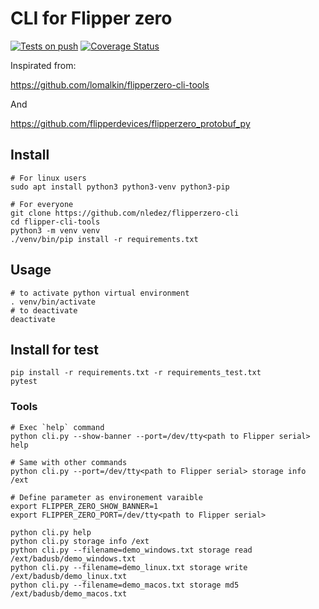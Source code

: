 # CLI for Flipper zero

[![Tests on push](https://github.com/nledez/flipperzero-cli/actions/workflows/tests.yml/badge.svg)](https://github.com/nledez/flipperzero-cli/actions/workflows/tests.yml) [![Coverage Status](https://coveralls.io/repos/github/nledez/flipperzero-cli/badge.svg)](https://coveralls.io/github/nledez/flipperzero-cli)

Inspirated from:

https://github.com/lomalkin/flipperzero-cli-tools

And

https://github.com/flipperdevices/flipperzero_protobuf_py


## Install

```
# For linux users
sudo apt install python3 python3-venv python3-pip

# For everyone
git clone https://github.com/nledez/flipperzero-cli
cd flipper-cli-tools
python3 -m venv venv
./venv/bin/pip install -r requirements.txt
```

## Usage

```
# to activate python virtual environment
. venv/bin/activate
# to deactivate
deactivate
```

## Install for test

```
pip install -r requirements.txt -r requirements_test.txt
pytest
```

### Tools

```
# Exec `help` command
python cli.py --show-banner --port=/dev/tty<path to Flipper serial> help

# Same with other commands
python cli.py --port=/dev/tty<path to Flipper serial> storage info /ext

# Define parameter as environement varaible
export FLIPPER_ZERO_SHOW_BANNER=1
export FLIPPER_ZERO_PORT=/dev/tty<path to Flipper serial>

python cli.py help
python cli.py storage info /ext
python cli.py --filename=demo_windows.txt storage read /ext/badusb/demo_windows.txt
python cli.py --filename=demo_linux.txt storage write /ext/badusb/demo_linux.txt
python cli.py --filename=demo_macos.txt storage md5 /ext/badusb/demo_macos.txt
```
